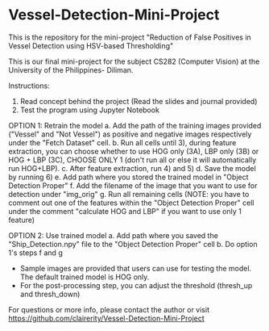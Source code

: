 # Vessel-Detection-Mini-Project
This is the repository for the mini-project "Reduction of False Positives in Vessel Detection using HSV-based Thresholding"

This is our final mini-project for the subject CS282 (Computer Vision) at the University of the Philippines- Diliman.

Instructions:
1. Read concept behind the project (Read the slides and journal provided)
2. Test the program using Jupyter Notebook

OPTION 1: Retrain the model
a. Add the path of the training images provided ("Vessel" and "Not Vessel") as positive and negative images respectively under the "Fetch Dataset" cell.
b. Run all cells until 3), during feature extraction, you can choose whether to use HOG only (3A), LBP only (3B) or HOG + LBP (3C), CHOOSE ONLY 1 (don't run all or else it will automatically run HOG+LBP). 
c. After feature extraction, run 4) and 5)
d. Save the model by running 6)
e. Add path where you stored the trained model in "Object Detection Proper"
f. Add the filename of the image that you want to use for detection under "img_orig"
g. Run all remaining cells (NOTE: you have to comment out one of the features within the "Object Detection Proper" cell under the comment "calculate HOG and LBP" if you want to use only 1 feature)

OPTION 2: Use trained model
a. Add path where you saved the "Ship_Detection.npy" file to the "Object Detection Proper" cell
b. Do option 1's steps f and g

* Sample images are provided that users can use for testing the model. The default trained model is HOG only.
* For the post-processing step, you can adjust the threshold (thresh_up and thresh_down)

For questions or more info, please contact the author or visit https://github.com/clairerity/Vessel-Detection-Mini-Project
